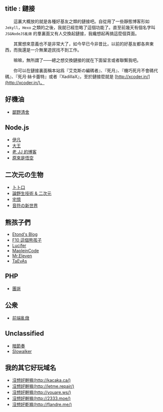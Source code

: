 title       : 鏈接
---

　　這裏大概放的就是各種好基友之類的鏈接吧。自從用了一些靜態博客形如 `Jekyll`，`Hexo` 之類的之後，我就已經忽略了這個功能了。直至前幾天有個名字叫 `JS&NodeJS亂燉` 的羣裏面又有人交換起鏈接，我纔想起再搞這麼個頁面。

　　其實想來意義也不是非常大了，如今早已今非昔比，以前的好基友都各奔東西，而我還是一介無業遊民找不到工作。

　　嘛嘛，無所謂了——總之想交換鏈接的就在下面留言或者聯繫我吧。

　　你可以在鏈接裏面稱本站爲『艾克斯の編碼者』、『死月』、『機巧死月不會碼代碼』、『死月·絲卡蕾特』或者『XadillaX』，至於鏈接麼就是 [http://xcoder.in/](http://xcoder.in/)。

## 好機油

+ [鄙野清舍](http://xgley.cc/)

## Node.js

+ [伊凡](http://77.yt/)
+ [大王](http://huangj.in/)
+ [老 JJ 的博客](http://bg.biedalian.com/)
+ [原來是悟空](http://www.robanlee.com)

## 二次元の生物

+ [卜卜口](http://i.mouto.org/#me)
+ [論野生技術 & 二次元](http://yooooo.us/)
+ [宅憶](http://www.qqntr.com/)
+ [音符の新世界](http://blog.freedom.moe/)

## 熊孩子們

+ [Etond's Blog](http://monkeyde17.github.io/)
+ [F10 這個熊孩子](http://f10.moe/)
+ [Lucifer](http://ikaros.club/)
+ [MapleinCode](http://mapleincode.com/)
+ [Mr.Eleven](http://eleven.name/)
+ [TaEvAs](http://taevas.xyz/)

## PHP

+ [團哥](http://crazyphper.com/)

## 公衆

+ [前端亂燉](http://html-js.com/)

## Unclassified

+ [暗節奏](http://darkrhythm.net/)
+ [Slowalker](http://slowalker.gitcafe.com/)

## 我的其它好玩域名

+ [沒想好幹嘛(http://kacaka.ca/)](http://kacaka.ca/)
+ [沒想好幹嘛(http://letme.repair/)](http://letme.repair/)
+ [沒想好幹嘛(http://youare.ws/)](http://youare.ws/)
+ [沒想好幹嘛(http://2333.moe/)](http://2333.moe/)
+ [沒想好乾嘛(http://flandre.me/)](http://flandre.me/)
